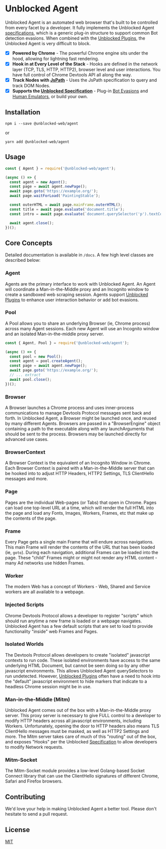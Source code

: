 # Unblocked Agent

Unblocked Agent is an automated web browser that's built to be controlled from every facet by a developer. It fully implements the Unblocked Agent [specifications][spec], which is a generic plug-in structure to support common Bot detection evasions. When combined with the [Unblocked Plugins][plugins], the Unblocked Agent is very difficult to block.

- [x] **Powered by Chrome** - The powerful Chrome engine sits under the hood, allowing for lightning fast rendering.
- [x] **Hook in at Every Level of the Stack** - Hooks are defined in the network layer (TCP, TLS, HTTP, HTTP2), browser level and user interactions. You have full control of Chrome Devtools API all along the way.
- [x] **Track Nodes with [JsPath][jspath]** - Uses the JsPath specification to query and track DOM Nodes.
- [x] **Supports the [Unblocked Specification][spec]** - Plug-in [Bot Evasions][plugins] and [Human Emulators][human], or build your own.

## Installation

```shell script
npm i --save @unblocked-web/agent
```

or

```shell script
yarn add @unblocked-web/agent
```

## Usage

```js
const { Agent } = require('@unblocked-web/agent');

(async () => {
  const agent = new Agent();
  const page = await agent.newPage();
  await page.goto('https://example.org/');
  await page.waitForLoad('PaintingStable');

  const outerHTML = await page.mainFrame.outerHTML();
  const title = await page.evaluate('document.title');
  const intro = await page.evaluate(`document.querySelector('p').textContent`);

  await agent.close();
})();
```

## Core Concepts

Detailed documentation is available in `/docs`. A few high level classes are described below: 

### Agent

Agents are the primary interface to work with Unblocked Agent. An Agent will coordinate a Man-in-the-Middle proxy and an Incognito window to create a sandboxed web scraping session. Agents support [Unblocked Plugins][plugins] to enhance user interaction behavior or add bot evasions.

### Pool

A Pool allows you to share an underlying Browser (ie, Chrome process) across many Agent sessions. Each new Agent will use an Incognito window and an isolated Man-in-the-middle proxy server.

```js
const { Agent, Pool } = require('@unblocked-web/agent');

(async () => {
  const pool = new Pool();
  const agent = pool.createAgent();
  const page = await agent.newPage();
  await page.goto('https://example.org/');
  // ... extract
  await pool.close();
})();
```

### Browser

A Browser launches a Chrome process and uses inner-process communications to manage Devtools Protocol messages sent back and forth. In Unblocked Agent, a Browser might be launched once, and reused by many different Agents. Browsers are passed in a "BrowserEngine" object containing a path to the executable along with any launchArguments that should be sent to the process. Browsers may be launched directly for advanced use cases.

### BrowserContext

A Browser Context is the equivalent of an Incognito Window in Chrome. Each Browser Context is paired with a Man-in-the-Middle server that can be hooked into to adjust HTTP Headers, HTTP2 Settings, TLS ClientHello messages and more. 

### Page

Pages are the individual Web-pages (or Tabs) that open in Chrome. Pages can load one top-level URL at a time, which will render the full HTML into the page and load any Fonts, Images, Workers, Frames, etc that make up the contents of the page.

### Frame

Every Page gets a single main Frame that will endure across navigations. This main Frame will render the contents of the URL that has been loaded (ie, `goto`). During each navigation, additional Frames can be loaded into the page. These "child" Frames might or might not render any HTML content - many Ad networks use hidden Frames.

### Worker

The modern Web has a concept of Workers - Web, Shared and Service workers are all available to a webpage.

### Injected Scripts

Chrome Devtools Protocol allows a developer to register "scripts" which should run anytime a new frame is loaded or a webpage navigates. Unblocked Agent has a few default scripts that are set to load to provide functionality "inside" web Frames and Pages.  

### Isolated Worlds

The Devtools Protocol allows developers to create "isolated" javascript contexts to run code. These isolated environments have access to the same underlying HTML Document, but cannot be seen doing so by any other javascript environments. This allows Unblocked Agent querySelectors to run undetected. However, [Unblocked Plugins][plugins] often have a need to hook into the "default" javascript environment to hide markers that indicate to a headless Chrome session might be in use.

### Man-in-the-Middle (Mitm)

Unblocked Agent comes out of the box with a Man-in-the-Middle proxy server. This proxy server is necessary to give FULL control to a developer to modify HTTP headers across all javascript environments, including Workers. Unfortunately, opening the door to HTTP headers also means TLS ClientHello messages must be masked, as well as HTTP2 Settings and more. The Mitm server takes care of much of this "routing" out of the box, and exposes "Hooks" per the Unblocked [Specification][spec] to allow developers to modify Network requests.

### Mitm-Socket

The Mitm-Socket module provides a low-level Golang-based Socket Connect library that can use the ClientHello signatures of different Chrome, Safari and Firefox browsers.


## Contributing

We'd love your help in making Unblocked Agent a better tool. Please don't hesitate to send a pull request.

## License

[MIT](LICENSE.md)

[agent]: https://github.com/unblocked-web/agent
[double-agent]: https://github.com/unblocked-web/double-agent
[plugins]: https://github.com/unblocked-web/unblocked/plugins
[human]: https://github.com/unblocked-web/unblocked/plugins/default-human-emulator
[spec]: https://github.com/unblocked-web/specifications
[jspath]: https://github.com/unblocked-web/js-path
[vault]: https://github.com/ulixee/chrome-versions

